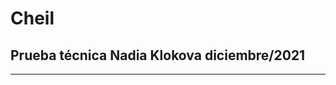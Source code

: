 # Cheil 
## Prueba técnica Nadia Klokova diciembre/2021
----------------------------------------------
